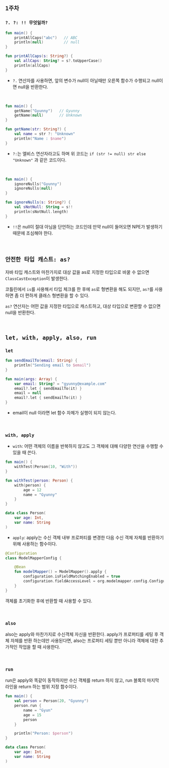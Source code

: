 ## `1주차`

### `?. ?: !! 무엇일까?`

```kotlin
fun main() {
	printAllCaps("abc")   // ABC 
	println(null)         // null
}

fun printAllCaps(s: String?) {
	val allCaps: String? = s?.toUpperCase()
	println(allCaps)
}
```

- `?.` 연산자를 사용하면, 앞의 변수가 null이 아닐때만 오른쪽 함수가 수행되고 null이면 null을 반환한다.

<br>

```kotlin
fun main() {
	getName("Gyunny")   // Gyunny
	getName(null)       // Unknown
}

fun getName(str: String?) {
	val name = str ?: "Unknown"
	println("Name : $name")
}
```

- `?:`는 엘비스 연산자라고도 하며 위 코드는 `if (str != null) str else "Unknown"` 과 같은 코드이다.

<br>

```kotlin
fun main() {
	ignoreNulls("Gyunny")
	ignoreNulls(null)
}

fun ignoreNulls(s: String?) {
	val sNotNull: String = s!!
	println(sNotNull.length)
}

```

- `!!`은 null이 절대 아님을 단언하는 코드인데 만약 null이 들어오면 NPE가 발생하기 때문에 조심해야 한다.

<br>

## `안전한 타입 캐스트: as?`

자바 타입 캐스트와 마찬가지로 대상 값을 as로 지정한 타입으로 바꿀 수 없으면 `ClassCastException`이 발생한다.

코틀린에서 `is`를 사용해서 타입 체크를 한 후에 `as`로 형변환을 해도 되지만, `as?`를 사용하면 좀 더 편하게 클래스 형변환을 할 수 있다.

`as?` 연산자는 어떤 값을 지정한 타입으로 캐스트하고, 대상 타입으로 변환할 수 없으면 null을 반환한다.

<br>

## `let, with, apply, also, run`

### `let`

```kotlin
fun sendEmailTo(email: String) {
    println("Sending email to $email")
}

fun main(args: Array) {
    var email: String? = "gyunny@example.com"
    email?.let { sendEmailTo(it) }
    email = null
    email?.let { sendEmailTo(it) }
}
```

- email이 null 이라면 let 함수 자체가 실행이 되지 않는다.

<br>

### `with, apply`

- `with`: 어떤 객체의 이름을 반복하지 않고도 그 객체에 대해 다양한 연산을 수행할 수 있을 때 쓴다.

```kotlin
fun main() {
	withTest(Person(10, "With"))
}

fun withTest(person: Person) {
	with(person) {
		age = 12
		name = "Gyunny"
	}
}

data class Person(
	var age: Int,
	var name: String
)
```

- `apply`: apply는 수신 객체 내부 프로퍼티를 변경한 다음 수신 객체 자체를 반환하기 위해 사용하는 함수이다.

```kotlin
@Configuration
class ModelMapperConfig {

    @Bean
    fun modelMapper() = ModelMapper().apply {
        configuration.isFieldMatchingEnabled = true
        configuration.fieldAccessLevel = org.modelmapper.config.Configuration.AccessLevel.PRIVATE
    }
}
```

객체를 초기화한 후에 반환할 때 사용할 수 있다.

<br>

### `also`

also는 apply와 마찬가지로 수신객체 자신을 반환한다. apply가 프로퍼티를 세팅 후 객체 자체를 반환 하는데만 사용된다면, also는 프로퍼티 세팅 뿐만 아니라 객체에 대한 추가적인 작업을 할 때 사용한다. 

<br>

### `run`

run은 apply와 똑같이 동작하지만 수신 객체를 return 하지 않고, run 블록의 마지막 라인을 return 하는 범위 지정 함수이다.

```kotlin
fun main() {
	val person = Person(20, "Gyunny")
	person.run {
		name = "Gyun"
		age = 15
		person
	}

	println("Person: $person")
}

data class Person(
	var age: Int,
	var name: String
)
```